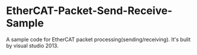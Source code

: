 # EtherCAT-Packet-Send-Receive-Sample
A sample code for EtherCAT packet processing(sending/receiving).
It's bulit by visual studio 2013.
